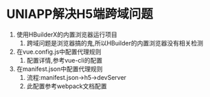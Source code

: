 # UNIAPP解决H5端跨域问题

1. 使用HBuilderX的内置浏览器运行项目
   1. 跨域问题是浏览器搞的鬼,所以HBuilder的内置浏览器没有相关检测
2. 在vue.config.js中配置代理规则
   1. 配置详情,参考vue-cli的配置
3. 在manifest.json中配置代理规则
   1. 流程:manifest.json->h5->devServer
   2. 此配置参考webpack文档配置

